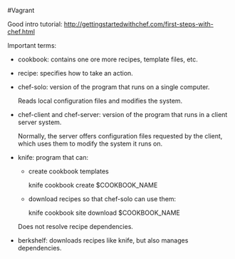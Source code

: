 #Vagrant

Good intro tutorial: <http://gettingstartedwithchef.com/first-steps-with-chef.html>

Important terms:

- cookbook: contains one ore more recipes, template files, etc.

- recipe: specifies how to take an action.

- chef-solo: version of the program that runs on a single computer.

    Reads local configuration files and modifies the system.

- chef-client and chef-server: version of the program that runs in a client server system.

    Normally, the server offers configuration files requested by the client,
    which uses them to modify the system it runs on.

- knife: program that can:

    - create cookbook templates

        knife cookbook create $COOKBOOK_NAME

    - download recipes so that chef-solo can use them:

        knife cookbook site download $COOKBOOK_NAME

    Does not resolve recipe dependencies.

- berkshelf: downloads recipes like knife, but also manages dependencies.
